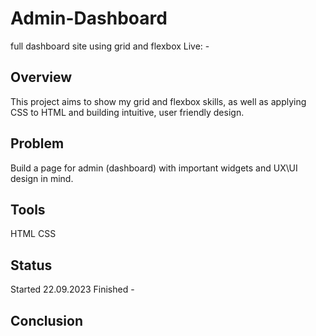 # Admin-Dashboard
full dashboard site using grid and flexbox
Live: -
## Overview
This project aims to show my grid and flexbox skills, as well as applying CSS to HTML and building intuitive, user friendly design.

## Problem
Build a page for admin (dashboard) with important widgets and UX\UI design in mind.

## Tools
HTML
CSS

## Status
Started 22.09.2023
Finished -

## Conclusion
